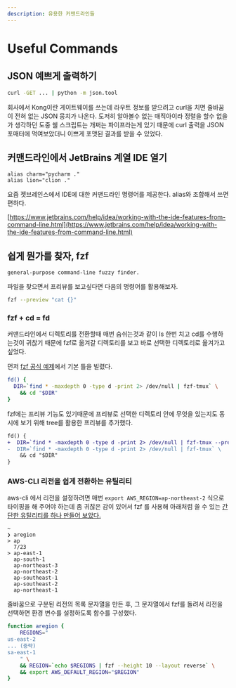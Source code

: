 ```yaml
---
description: 유용한 커맨드라인들
---
```


# Useful Commands

## JSON 예쁘게 출력하기

```bash
curl -GET ... | python -m json.tool
```

회사에서 Kong이란 게이트웨이를 쓰는데 라우트 정보를 받으려고 curl을 치면 줄바꿈이 전혀 없는 JSON 뭉치가 나온다. 도저히 알아볼수 없는 매직아이라 정렬을 할수 없을가 생각하던 도중 쉘 스크립트는 개쩌는 파이프라는게 있기 때문에 curl 출력을 JSON 포매터에 먹여보았더니 이쁘게 포맷된 결과를 받을 수 있었다.

## 커맨드라인에서 JetBrains 계열 IDE 열기

```text
alias charm="pycharm ."
alias lion="clion ."
```

요즘 젯브레인스에서 IDE에 대한 커맨드라인 명령어를 제공한다. alias와 조합해서 쓰면 편하다.

[https://www.jetbrains.com/help/idea/working-with-the-ide-features-from-command-line.html](https://www.jetbrains.com/help/idea/working-with-the-ide-features-from-command-line.html)

## 쉽게 뭔가를 찾자, fzf

`general-purpose command-line fuzzy finder.`

파일을 찾으면서 프리뷰를 보고싶다면 다음의 명령어를 활용해보자.

```bash
fzf --preview "cat {}"
```

### fzf + cd = fd

커맨드라인에서 디렉토리를 전환할때 매번 숨쉬는것과 같이 ls 한번 치고 cd를 수행하는것이 귀찮기 때문에 fzf로 옮겨갈 디렉토리를 보고 바로 선택한 디렉토리로 옮겨가고 싶었다.

먼저 [fzf 공식 예제](https://github.com/junegunn/fzf/wiki/examples#changing-directory)에서 기본 틀을 빌렸다.

```bash
fd() {
  DIR=`find * -maxdepth 0 -type d -print 2> /dev/null | fzf-tmux` \
    && cd "$DIR"
}
```

fzf에는 프리뷰 기능도 있기때문에 프리뷰로 선택한 디렉토리 안에 무엇을 있는지도 동시에 보기 위해 tree를 활용한 프리뷰를 추가했다.

```diff
fd() {
+  DIR=`find * -maxdepth 0 -type d -print 2> /dev/null | fzf-tmux --preview "tree {} -L 3"` \
-  DIR=`find * -maxdepth 0 -type d -print 2> /dev/null | fzf-tmux` \
    && cd "$DIR"
}
```

### AWS-CLI 리전을 쉽게 전환하는 유틸리티

aws-cli 에서 리전을 설정하려면 매번 `export AWS_REGION=ap-northeast-2` 식으로 타이핑을 해 주어야 하는데 좀 귀찮은 감이 있어서 fzf 를 사용해 아래처럼 쓸 수 있는 [간단한 유틸리티를 하나 만들어 보았다.](https://github.com/NovemberOscar/dotfiles/blob/master/aregion)

```
~
❯ aregion
> ap
  7/23
> ap-east-1
  ap-south-1
  ap-northeast-3
  ap-northeast-2
  ap-southeast-1
  ap-southeast-2
  ap-northeast-1

```

줄바꿈으로 구분된 리전의 목록 문자열을 만든 후, 그 문자열에서 fzf를 돌려서 리전을 선택하면 환경 변수를 설정하도록 함수를 구성했다.

```bash
function aregion {
    REGIONS="
us-east-2
... (중략)
sa-east-1
    " \
    && REGION=`echo $REGIONS | fzf --height 10 --layout reverse` \
    && export AWS_DEFAULT_REGION="$REGION"
}
```

